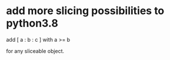 # add more slicing possibilities to python3.8
add [ a : b : c ] with a >= b 

for any sliceable object.
